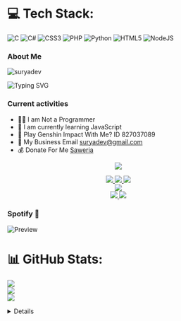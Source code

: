 # 💻 Tech Stack:
![C](https://img.shields.io/badge/c-%2300599C.svg?style=for-the-badge&logo=c&logoColor=white) ![C#](https://img.shields.io/badge/c%23-%23239120.svg?style=for-the-badge&logo=csharp&logoColor=white) ![CSS3](https://img.shields.io/badge/css3-%231572B6.svg?style=for-the-badge&logo=css3&logoColor=white) ![PHP](https://img.shields.io/badge/php-%23777BB4.svg?style=for-the-badge&logo=php&logoColor=white) ![Python](https://img.shields.io/badge/python-3670A0?style=for-the-badge&logo=python&logoColor=ffdd54) ![HTML5](https://img.shields.io/badge/html5-%23E34F26.svg?style=for-the-badge&logo=html5&logoColor=white) ![NodeJS](https://img.shields.io/badge/node.js-6DA55F?style=for-the-badge&logo=node.js&logoColor=white)

### About Me
![suryadev](https://github.com/user-attachments/assets/be6263c5-70a3-4aec-b359-3d6f464da707)

<img
        src="https://readme-typing-svg.herokuapp.com?font=ShadowsIntoLightsize=50&duration=5500&color=f70787&background=FF673200&center=true&vCenter=true&lines=HALO+NAMA+SAYA+SURYA;SAYA+DARI+LAMPUNG+SELATAN;KEC.+WAY+SULAN;SAYA+ADALAH+DEVELOPER;BOT+WHATSAPP😊"
            alt="Typing SVG"
        />
    </a>
</p>
</div>

### Current activities 
- 👨‍💻 I am Not a Programmer
- 🌱 I am currently learning JavaScript
- 🎯 Play Genshin Impact With Me? ID 827037089
- 📧 My Business Email suryadev@gmail.com
- 💰 Donate For Me [Saweria](https://github.com/Shsuryaresz/QRIS---SATU-UNTUK-SEMUA.git) 
<p align="center"><img src="https://count.getloli.com/get/@Shsuryaresz-github-readme?theme=rule34" /></p>
<p align="center">
  <a href="https://instagram.com/suryaa_tzye"><img src="https://img.shields.io/badge/Instagram-E4405F?style=for-the-badge&logo=instagram&logoColor=white"/> 
  <a href="https://wa.me/message/2YKSABPIE42IL1"><img src="https://img.shields.io/badge/WhatsApp-25D366?style=for-the-badge&logo=whatsapp&logoColor=white" />
  <a href="https://t.me/Suryaanjg"><img src="https://img.shields.io/badge/Telegram-%230088cc.svg?&style=for-the-badge&logo=telegram&logoColor=white" /> <br>
  <a href="https://youtube.com/c/Suryaa-Md"><img src="Surya -ff0000?style=for-the-badge&logo=youtube&logoColor=ff0000&link=https://youtube.com/@Nazedev" /><br>
  <a href="https://github.com/Shsuryaresz"><img src="https://img.shields.io/badge/-GitHub-black?style=flat-square&logo=github" /> 
  <a href="https://youtube.com/channel/UCl77jQD3Fp__z1oRxm-fA"><img src="https://img.shields.io/youtube/channel/subscribers/UCl77jQD3nSFp__z1oRxm-fA?style=social" /> <br>
  <a name=Shsuryaresz&label=VIEWS&style=flat-square&color=orange" />
</p>

### Spotify 🔭
![Preview](https://tthn.pythonanywhere.com?spin=true&scan=true&eq_color=rainbow&theme=dark)

# 📊 GitHub Stats:
![](https://github-readme-stats.vercel.app/api?username=Shsuryaresz&theme=ocean_dark&hide_border=false&include_all_commits=false&count_private=false)<br/>
![](https://nirzak-streak-stats.vercel.app/?user=Shsuryaresz&theme=ocean_dark&hide_border=false)<br/>
![](https://github-readme-stats.vercel.app/api/top-langs/?username=Shsuryaresz&theme=ocean_dark&hide_border=false&include_all_commits=false&count_private=false&layout=compact)

<details>
    <summary>&#127942 <b>GitHub Trophies</b></summary><br/>
        
![](https://github-profile-trophy.vercel.app/?username=Shsuryaresz&theme=radical&no-frame=false&no-bg=true&margin-w=4)

---
[![](https://visitcount.itsvg.in/api?id=Shsuryaresz&icon=0&color=0)](https://visitcount.itsvg.in)

<!-- Proudly created with GPRM ( https://gprm.itsvg.in ) -->

